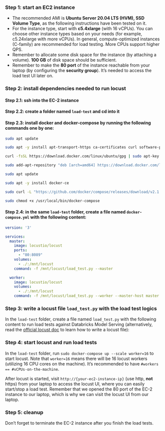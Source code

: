 ### Step 1: start an EC2 instance
* The recommended AMI is __Ubuntu Server 20.04 LTS (HVM), SSD Volume Type__, as the following instructions have been tested on it.
* For the instance type, start with __c5.4xlarge__ (with 16 vCPUs). You can choose other instance types based on your needs (for example, c5.24xlarge with more vCPUs). In general, compute-optimized instances (C-family) are recommended for load testing. More CPUs support higher QPS.
* Remember to allocate some disk space for the instance (by attaching a volume). __100 GB__ of disk space should be sufficient.
* Remember to make the __80 port__ of the instance reachable from your laptop (by configuring the __security group__). It’s needed to access the load test UI later on.

### Step 2: install dependencies needed to run locust
#### Step 2.1: ssh into the EC-2 instance
#### Step 2.2: create a folder named `load-test` and cd into it
#### Step 2.3: install docker and docker-compose by running the following commands one by one:

```bash
sudo apt update

sudo apt -y install apt-transport-https ca-certificates curl software-properties-common

curl -fsSL https://download.docker.com/linux/ubuntu/gpg | sudo apt-key add -

sudo add-apt-repository "deb [arch=amd64] https://download.docker.com/linux/ubuntu focal stable"

sudo apt update

sudo apt -y install docker-ce

sudo curl -L "https://github.com/docker/compose/releases/download/v2.1.1/docker-compose-linux-x86_64" -o /usr/local/bin/docker-compose

sudo chmod +x /usr/local/bin/docker-compose
```

#### Step 2.4: in the same `load-test` folder, create a file named `docker-compose.yml` with the following content:

```yaml
version: '3'

services:
  master:
    image: locustio/locust
    ports:
      - "80:8089"
    volumes:
      - ./:/mnt/locust
    command: -f /mnt/locust/load_test.py --master

  worker:
    image: locustio/locust
    volumes:
      - ./:/mnt/locust
    command: -f /mnt/locust/load_test.py --worker --master-host master
```

### Step 3: write a locust file `load_test.py` with the load test logics

In the `load-test` folder, create a file named `load_test.py` with the following content to run load tests against Databricks Model Serving (alternatively, read the [official locust doc](https://docs.locust.io/en/stable/writing-a-locustfile.html) to learn how to write a locust file):

### Step 4: start locust and run load tests
In the `load-test` folder, run `sudo docker-compose up --scale worker=16` to start locust. Note that `worker=16` means there will be 16 locust workers (utilizing 16 CPU cores on the machine). It’s recommended to have `#workers == #vCPUs-on-the-machine`.

After locust is started, visit `http://{your-ec2-instance-ip}` (use http, __not__ https) from your laptop to access the locust UI, where you can easily start/stop a load test. Remember that we opened the 80 port of the EC-2 instance to our laptop, which is why we can visit the locust UI from our laptop.

### Step 5: cleanup

Don’t forget to terminate the EC-2 instance after you finish the load tests.